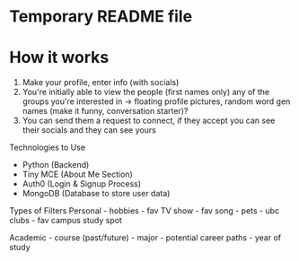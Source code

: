 # Temporary README file
# How it works
1) Make your profile, enter info (with socials)
2) You're initially able to view the people (first names only) any of the groups you're interested in -> floating profile pictures, random word gen names (make it funny, conversation starter)?
3) You can send them a request to connect, if they accept you can see their socials and they can see yours

Technologies to Use
- Python (Backend)
- Tiny MCE (About Me Section)
- Auth0 (Login & Signup Process)
- MongoDB (Database to store user data)

Types of Filters
Personal
    - hobbies
    - fav TV show
    - fav song
    - pets
    - ubc clubs
    - fav campus study spot

Academic
    - course (past/future)
    - major
    - potential career paths
    - year of study
    
